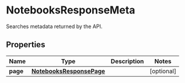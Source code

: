 # NotebooksResponseMeta

Searches metadata returned by the API.

## Properties

| Name     | Type                                                  | Description | Notes      |
| -------- | ----------------------------------------------------- | ----------- | ---------- |
| **page** | [**NotebooksResponsePage**](NotebooksResponsePage.md) |             | [optional] |
